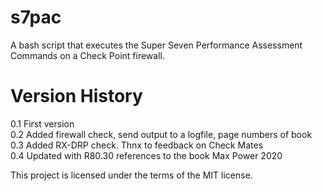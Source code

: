 # s7pac
A bash script that executes the Super Seven Performance Assessment Commands on a Check Point firewall.


# Version History

0.1 First version  
0.2 Added firewall check, send output to a logfile, page numbers of book  
0.3 Added RX-DRP check. Thnx to feedback on Check Mates  
0.4 Updated with R80.30 references to the book Max Power 2020  
  
This project is licensed under the terms of the MIT license.
